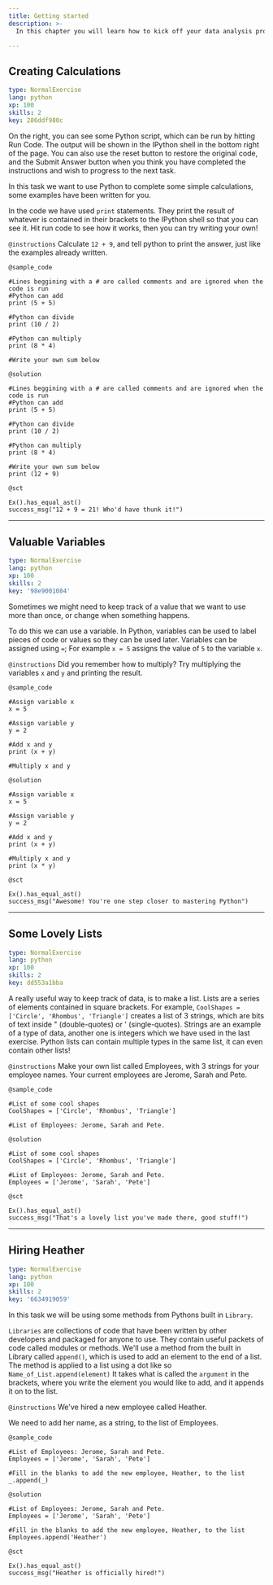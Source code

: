 ```yaml
---
title: Getting started
description: >-
  In this chapter you will learn how to kick off your data analysis project. This includes equipping your working environment with powerful libraries, importing the data you want to analyze and checking if the data import has been successful.

---
```

## Creating Calculations

```yaml
type: NormalExercise
lang: python
xp: 100
skills: 2
key: 286ddf980c
```
On the right, you can see some Python script, which can be run by hitting Run Code. The output will be shown in the 
IPython shell in the bottom right of the page. You can also use the reset button to restore the original code, and 
the Submit Answer button when you think you have completed the instructions and wish to progress to the next task.

In this task we want to use Python to complete some simple calculations, some examples have been written for you. 

In the code we have used `print` statements. They print the result of whatever is contained in their brackets to 
the IPython shell so that you can see it.  Hit run code to see how it works, then you can try writing your own!

`@instructions`
Calculate `12 + 9`, and tell python to print the answer, just like the examples already written.



`@sample_code`
```{python}
#Lines beggining with a # are called comments and are ignored when the code is run
#Python can add
print (5 + 5)

#Python can divide
print (10 / 2)

#Python can multiply
print (8 * 4)

#Write your own sum below

```
`@solution`
```{python}
#Lines beggining with a # are called comments and are ignored when the code is run
#Python can add
print (5 + 5)

#Python can divide
print (10 / 2)

#Python can multiply
print (8 * 4)

#Write your own sum below
print (12 + 9)
```
`@sct`
```{python}
Ex().has_equal_ast()
success_msg("12 + 9 = 21! Who'd have thunk it!")
```






---
## Valuable Variables 

```yaml
type: NormalExercise
lang: python
xp: 100
skills: 2
key: '98e9001084'
```
Sometimes we might need to keep track of a value that we want to use more than once, or change when something happens. 

To do this we can use a variable. In Python, variables can be used to label pieces of code or values so they can be 
used later. Variables can be assigned using `=`; For example `x = 5` assigns the value of `5` to the variable `x`.

`@instructions`
Did you remember how to multiply? Try multiplying the variables `x` and `y` and printing the result.


`@sample_code`
```{python}
#Assign variable x
x = 5

#Assign variable y
y = 2

#Add x and y
print (x + y)

#Multiply x and y

```
`@solution`
```{python}
#Assign variable x
x = 5

#Assign variable y
y = 2

#Add x and y
print (x + y)

#Multiply x and y
print (x * y)
```
`@sct`
```{python}
Ex().has_equal_ast()
success_msg("Awesome! You're one step closer to mastering Python")
```


---
## Some Lovely Lists

```yaml
type: NormalExercise
lang: python
xp: 100
skills: 2
key: dd553a1bba
```
A really useful way to keep track of data, is to make a list. Lists are a series of elements contained in square brackets. For example, `CoolShapes = ['Circle', 'Rhombus', 'Triangle']` creates a list of 3 strings, which are bits of text  inside " (double-quotes) or ' (single-quotes). Strings are an example of a type of data, another one is integers which we have used in the last exercise. Python lists can contain multiple types in the same list, it can even contain other lists!

`@instructions`
Make your own list called Employees, with 3 strings for your employee names. Your current employees are Jerome, Sarah and Pete. 


`@sample_code`
```{python}
#List of some cool shapes
CoolShapes = ['Circle', 'Rhombus', 'Triangle']

#List of Employees: Jerome, Sarah and Pete. 

```
`@solution`
```{python}
#List of some cool shapes
CoolShapes = ['Circle', 'Rhombus', 'Triangle']

#List of Employees: Jerome, Sarah and Pete. 
Employees = ['Jerome', 'Sarah', 'Pete']
```
`@sct`
```{python}
Ex().has_equal_ast()
success_msg("That's a lovely list you've made there, good stuff!")
```

---
## Hiring Heather

```yaml
type: NormalExercise
lang: python
xp: 100
skills: 2
key: '6634919059'
```
In this task we will be using some methods from Pythons built in `Library`.

`Libraries` are collections of code that have been written by other developers and packaged for anyone to use. 
They contain useful packets of code called modules or methods. We'll use a method from the built in Library called
`append()`, which is used to add an element to the end of a list. The method is applied to a list using a dot like so 
`Name_of_List.append(element)` It takes what is called the `argument` in the brackets, where you write the element you 
would like to add, and it appends it on to the list.

`@instructions`
We've hired a new employee called Heather. 

We need to add her name, as a string, to the list of Employees.


`@sample_code`
```{python}
#List of Employees: Jerome, Sarah and Pete. 
Employees = ['Jerome', 'Sarah', 'Pete']

#Fill in the blanks to add the new employee, Heather, to the list
_.append(_)

```
`@solution`
```{python}
#List of Employees: Jerome, Sarah and Pete. 
Employees = ['Jerome', 'Sarah', 'Pete']

#Fill in the blanks to add the new employee, Heather, to the list
Employees.append('Heather')
```
`@sct`
```{python}
Ex().has_equal_ast()
success_msg("Heather is officially hired!")
```


